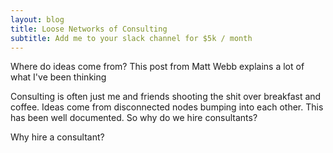 ```yaml
---
layout: blog
title: Loose Networks of Consulting
subtitle: Add me to your slack channel for $5k / month
---
```


Where do ideas come from? This post from Matt Webb explains a lot of what I've been thinking 

Consulting is often just me and friends shooting the shit over breakfast and coffee. Ideas come from disconnected nodes bumping into each other. This has been well documented. So why do we hire consultants?

Why hire a consultant?